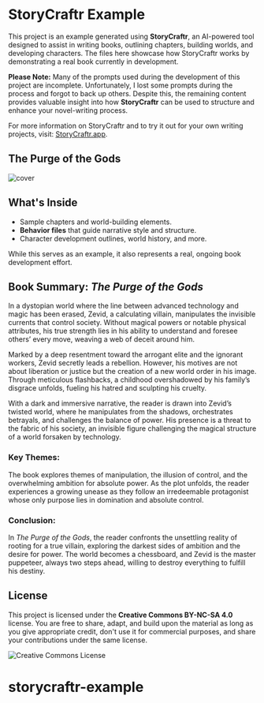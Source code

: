 # StoryCraftr Example

This project is an example generated using **StoryCraftr**, an AI-powered tool designed to assist in writing books, outlining chapters, building worlds, and developing characters. The files here showcase how StoryCraftr works by demonstrating a real book currently in development.

**Please Note:** Many of the prompts used during the development of this project are incomplete. Unfortunately, I lost some prompts during the process and forgot to back up others. Despite this, the remaining content provides valuable insight into how **StoryCraftr** can be used to structure and enhance your novel-writing process.

For more information on StoryCraftr and to try it out for your own writing projects, visit: [StoryCraftr.app](https://storycraftr.app/).

## The Purge of the Gods

![cover](https://res.cloudinary.com/dyknhuvxt/image/upload/v1729786268/cover_pol8cu.png)

## What's Inside
- Sample chapters and world-building elements.
- **Behavior files** that guide narrative style and structure.
- Character development outlines, world history, and more.
  
While this serves as an example, it also represents a real, ongoing book development effort.

## Book Summary: *The Purge of the Gods*

In a dystopian world where the line between advanced technology and magic has been erased, Zevid, a calculating villain, manipulates the invisible currents that control society. Without magical powers or notable physical attributes, his true strength lies in his ability to understand and foresee others’ every move, weaving a web of deceit around him.

Marked by a deep resentment toward the arrogant elite and the ignorant workers, Zevid secretly leads a rebellion. However, his motives are not about liberation or justice but the creation of a new world order in his image. Through meticulous flashbacks, a childhood overshadowed by his family’s disgrace unfolds, fueling his hatred and sculpting his cruelty.

With a dark and immersive narrative, the reader is drawn into Zevid’s twisted world, where he manipulates from the shadows, orchestrates betrayals, and challenges the balance of power. His presence is a threat to the fabric of his society, an invisible figure challenging the magical structure of a world forsaken by technology.

### Key Themes:

The book explores themes of manipulation, the illusion of control, and the overwhelming ambition for absolute power. As the plot unfolds, the reader experiences a growing unease as they follow an irredeemable protagonist whose only purpose lies in domination and absolute control.

### Conclusion:

In *The Purge of the Gods*, the reader confronts the unsettling reality of rooting for a true villain, exploring the darkest sides of ambition and the desire for power. The world becomes a chessboard, and Zevid is the master puppeteer, always two steps ahead, willing to destroy everything to fulfill his destiny.

## License

This project is licensed under the **Creative Commons BY-NC-SA 4.0** license. You are free to share, adapt, and build upon the material as long as you give appropriate credit, don't use it for commercial purposes, and share your contributions under the same license.

![Creative Commons License](https://i.creativecommons.org/l/by-nc-sa/4.0/88x31.png)
# storycraftr-example
